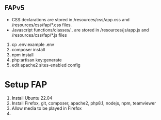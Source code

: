 ## FAPv5

- CSS declarations are stored in /resources/css/app.css and /resources/css/fap/*.css files.
- Javascript functions/classes/.. are stored in /resources/js/app.js and /resources/css/fap/*.js files

1. cp .env.example .env
2. composer install
3. npm install
4. php:artisan key:generate
5. edit apache2 sites-enabled config


# Setup FAP
1. Install Ubuntu 22.04
2. Install Firefox, git, composer, apache2, php8.1, nodejs, npm, teamviewer
3. Allow media to be played in Firefox
4. 